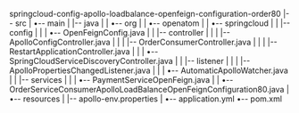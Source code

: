 springcloud-config-apollo-loadbalance-openfeign-configuration-order80
|-- src
|   •-- main
|       |-- java
|       |   •-- org
|       |       •-- openatom
|       |           •-- springcloud
|       |               |-- config
|       |               |   •-- OpenFeignConfig.java
|       |               |-- controller
|       |               |   |-- ApolloConfigController.java
|       |               |   |-- OrderConsumerController.java
|       |               |   |-- RestartApplicationController.java
|       |               |   •-- SpringCloudServiceDiscoveryController.java
|       |               |-- listener
|       |               |   |-- ApolloPropertiesChangedListener.java
|       |               |   •-- AutomaticApolloWatcher.java
|       |               |-- services
|       |               |   •-- PaymentServiceOpenFeign.java
|       |               •-- OrderServiceConsumerApolloLoadBalanceOpenFeignConfiguration80.java
|       •-- resources
|           |-- apollo-env.properties
|           •-- application.yml
•-- pom.xml